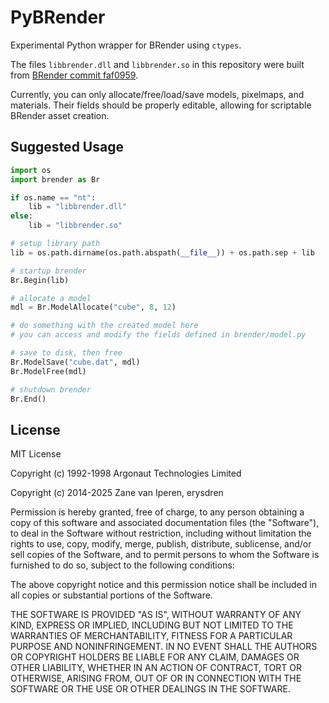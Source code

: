 # PyBRender

Experimental Python wrapper for BRender using `ctypes`.

The files `libbrender.dll` and `libbrender.so` in this repository were built from
[BRender commit faf0959](https://github.com/BlazingRenderer/BRender/commit/faf0959).

Currently, you can only allocate/free/load/save models, pixelmaps, and materials.
Their fields should be properly editable, allowing for scriptable BRender asset
creation.

## Suggested Usage

```python
import os
import brender as Br

if os.name == "nt":
	lib = "libbrender.dll"
else:
	lib = "libbrender.so"

# setup library path
lib = os.path.dirname(os.path.abspath(__file__)) + os.path.sep + lib

# startup brender
Br.Begin(lib)

# allocate a model
mdl = Br.ModelAllocate("cube", 8, 12)

# do something with the created model here
# you can access and modify the fields defined in brender/model.py

# save to disk, then free
Br.ModelSave("cube.dat", mdl)
Br.ModelFree(mdl)

# shutdown brender
Br.End()
```

## License

MIT License

Copyright (c) 1992-1998 Argonaut Technologies Limited

Copyright (c) 2014-2025 Zane van Iperen, erysdren

Permission is hereby granted, free of charge, to any person obtaining a copy
of this software and associated documentation files (the "Software"), to deal
in the Software without restriction, including without limitation the rights
to use, copy, modify, merge, publish, distribute, sublicense, and/or sell
copies of the Software, and to permit persons to whom the Software is
furnished to do so, subject to the following conditions:

The above copyright notice and this permission notice shall be included in all
copies or substantial portions of the Software.

THE SOFTWARE IS PROVIDED "AS IS", WITHOUT WARRANTY OF ANY KIND, EXPRESS OR
IMPLIED, INCLUDING BUT NOT LIMITED TO THE WARRANTIES OF MERCHANTABILITY,
FITNESS FOR A PARTICULAR PURPOSE AND NONINFRINGEMENT. IN NO EVENT SHALL THE
AUTHORS OR COPYRIGHT HOLDERS BE LIABLE FOR ANY CLAIM, DAMAGES OR OTHER
LIABILITY, WHETHER IN AN ACTION OF CONTRACT, TORT OR OTHERWISE, ARISING FROM,
OUT OF OR IN CONNECTION WITH THE SOFTWARE OR THE USE OR OTHER DEALINGS IN THE
SOFTWARE.
